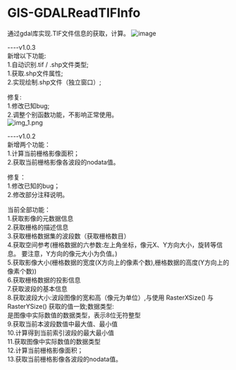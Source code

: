 # GIS-GDALReadTIFInfo

通过gdal库实现.TIF文件信息的获取，计算。
![image](https://user-images.githubusercontent.com/50358622/196157120-fedcaa4b-98e4-49f0-bc4f-3def5a1c1509.png)

----v1.0.3  
新增以下功能:  
1.自动识别.tif / .shp文件类型;  
1.获取.shp文件属性;  
2.实现绘制.shp文件（独立窗口）;  

修复:  
1.修改已知bug;  
2.调整个别函数功能，不影响正常使用。  
![img_1.png](img_1.png)

----v1.0.2  
新增两个功能：    
1.计算当前栅格影像面积；  
2.获取当前栅格影像各波段的nodata值。

修复：  
1.修改已知的bug；  
2.修改部分注释说明。

当前全部功能：  
1.获取影像的元数据信息  
2.获取栅格的描述信息  
3.获取栅格数据集的波段数（获取栅格数目）  
4.获取空间参考(栅格数据的六参数:左上角坐标，像元X、Y方向大小，旋转等信息。 要注意，Y方向的像元大小为负值。)  
5.获取影像大小(栅格数据的宽度(X方向上的像素个数),栅格数据的高度(Y方向上的像素个数))  
6.获取栅格数据的投影信息  
7.获取波段的基本信息  
8.获取波段大小:波段图像的宽和高（像元为单位）,与使用 RasterXSize() 与 RasterYSize() 获取的值一致;数据类型:  
是图像中实际数值的数据类型，表示8位无符整型  
9.获取当前本波段数值中最大值、最小值  
10.计算得到当前索引波段的最大最小值  
11.获取图像中实际数值的数据类型  
12.计算当前栅格影像面积；  
13.获取当前栅格影像各波段的nodata值。
